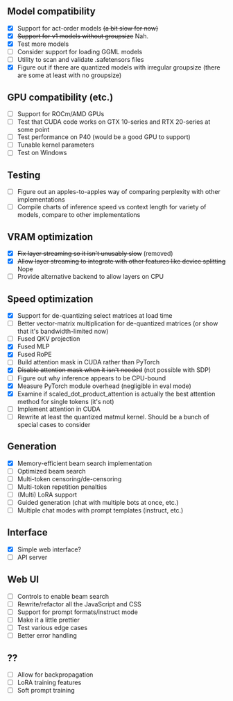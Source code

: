 ## Model compatibility

- [x] Support for act-order models ~~(a bit slow for now)~~
- [x] ~~Support for v1 models without groupsize~~ Nah.
- [x] Test more models
- [ ] Consider support for loading GGML models
- [ ] Utility to scan and validate .safetensors files
- [x] Figure out if there are quantized models with irregular groupsize (there are some at least with no groupsize)

## GPU compatibility (etc.)

- [ ] Support for ROCm/AMD GPUs
- [ ] Test that CUDA code works on GTX 10-series and RTX 20-series at some point
- [ ] Test performance on P40 (would be a good GPU to support)
- [ ] Tunable kernel parameters
- [ ] Test on Windows

## Testing

- [ ] Figure out an apples-to-apples way of comparing perplexity with other implementations
- [ ] Compile charts of inference speed vs context length for variety of models, compare to other implementations

## VRAM optimization

- [x] ~~Fix layer streaming so it isn't unusably slow~~ (removed)
- [x] ~~Allow layer streaming to integrate with other features like device splitting~~ Nope
- [ ] Provide alternative backend to allow layers on CPU

## Speed optimization

- [x] Support for de-quantizing select matrices at load time
- [ ] Better vector-matrix multiplication for de-quantized matrices (or show that it's bandwidth-limited now)
- [ ] Fused QKV projection
- [x] Fused MLP
- [x] Fused RoPE
- [ ] Build attention mask in CUDA rather than PyTorch
- [x] ~~Disable attention mask when it isn't needed~~ (not possible with SDP)
- [ ] Figure out why inference appears to be CPU-bound
- [x] Measure PyTorch module overhead (negligible in eval mode)
- [x] Examine if scaled_dot_product_attention is actually the best attention method for single tokens (it's not)
- [ ] Implement attention in CUDA
- [ ] Rewrite at least the quantized matmul kernel. Should be a bunch of special cases to consider

## Generation

- [x] Memory-efficient beam search implementation
- [ ] Optimized beam search
- [ ] Multi-token censoring/de-censoring
- [ ] Multi-token repetition penalties
- [ ] (Multi) LoRA support
- [ ] Guided generation (chat with multiple bots at once, etc.)
- [ ] Multiple chat modes with prompt templates (instruct, etc.)

## Interface

- [x] Simple web interface?
- [ ] API server 

## Web UI

- [ ] Controls to enable beam search
- [ ] Rewrite/refactor all the JavaScript and CSS
- [ ] Support for prompt formats/instruct mode
- [ ] Make it a little prettier
- [ ] Test various edge cases
- [ ] Better error handling

## ??

- [ ] Allow for backpropagation
- [ ] LoRA training features
- [ ] Soft prompt training